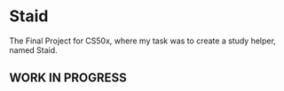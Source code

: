 # Staid
The Final Project for CS50x, where my task was to create a study helper, named Staid.
## WORK IN PROGRESS
